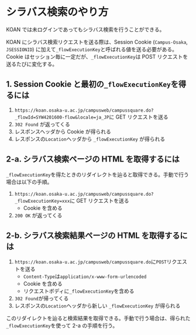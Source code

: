 # シラバス検索のやり方

KOAN では未ログインであってもシラバス検索を行うことができる。

KOAN にシラバス検索リクエストを送る際は、Session Cookie (`Campus-Osaka`, `JSESSIONID`) に加えて`_flowExecutionKey`と呼ばれる値を送る必要がある。
Cookie はセッション毎に一定だが、`_flowExecutionKey`は POST リクエストを送るたびに変化する。

## 1. Session Cookie と最初の`_flowExecutionKey`を得るには

1. `https://koan.osaka-u.ac.jp/campusweb/campussquare.do?_flowId=SYW4201600-flow&locale=ja_JP`に GET リクエストを送る
2. `302 Found` が返ってくる
3. レスポンスヘッダから Cookie が得られる
4. レスポンスの`Location`ヘッダから `_flowExecutionKey` が得られる

## 2-a. シラバス検索ページの HTML を取得するには

`_flowExecutionKey`を得たときのリダイレクトを辿ると取得できる。手動で行う場合は以下の手順。

1. `https://koan.osaka-u.ac.jp/campusweb/campussquare.do?_flowExecutionKey=xxx`に GET リクエストを送る
   - Cookie を含める
2. `200 OK` が返ってくる

## 2-b. シラバス検索結果ページの HTML を取得するには

1. `https://koan.osaka-u.ac.jp/campusweb/campussquare.do`に`POST`リクエストを送る
   - `Content-Type`は`application/x-www-form-urlencoded`
   - Cookie を含める
   - リクエストボディに`_flowExecutionKey`を含める
2. `302 Found`が帰ってくる
3. レスポンスの`Location`ヘッダから新しい `_flowExecutionKey` が得られる

このリダイレクトを辿ると検索結果を取得できる。手動で行う場合は、得られた`_flowExecutionKey`を使って 2-a の手順を行う。
